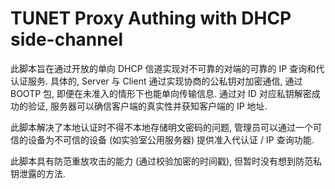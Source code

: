 # TUNET Proxy Authing with DHCP side-channel

此脚本旨在通过开放的单向 DHCP 信道实现对不可靠的对端的可靠的 IP 查询和代认证服务. 具体的, Server 与 Client 通过实现协商的公私钥对加密通信, 通过 BOOTP 包, 即便在未准入的情形下也能单向传输信息. 通过对 ID 对应私钥解密成功的验证, 服务器可以确信客户端的真实性并获知客户端的 IP 地址.

此脚本解决了本地认证时不得不本地存储明文密码的问题, 管理员可以通过一个可信的设备为不可信的设备 (如实验室公用服务器) 提供准入代认证 / IP 查询功能.

此脚本具有防范重放攻击的能力 (通过校验加密的时间戳), 但暂时没有想到防范私钥泄露的方法.
